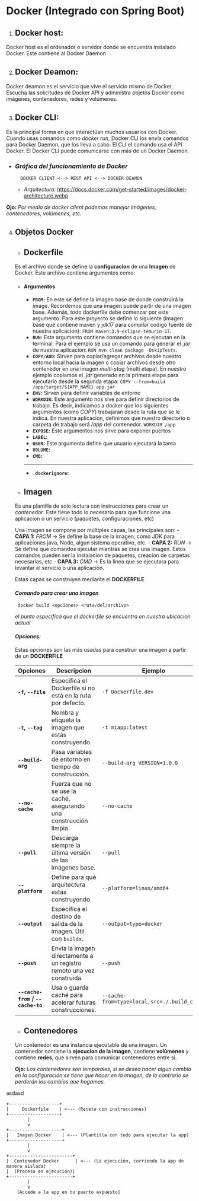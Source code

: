 # Docker (Integrado con Spring Boot)

1. ## Docker host:
Docker host es el ordenador o servidor donde se encuentra instalado Docker. Este contiene al Docker Daemon

2. ## Docker Deamon:
Docker deamon es el servicio que vive el servicio mismo de Docker. Escucha las solicitudes de Docker API y administra objetos Docker como imágenes, contenedores, redes y volúmenes.

3. ## Docker CLI:
Es la principal forma en que interactúan muchos usuarios con Docker. Cuando usas comandos como *docker run*, Docker CLI los envía comandos para Docker Daemon, que los lleva a cabo. El CLI el comando usa el API Docker. El Docker CLI puede comunicarse con más de un Docker Daemon.

- ### *Gráfica del funcionamiento de Docker*
        
        DOCKER CLIENT <--> REST API <--> DOCKER DEAMON

    - *Arquitectura:* https://docs.docker.com/get-started/images/docker-architecture.webp

**Ojo:** *Por medio de docker client podemos manejar imágenes, contenedores, volúmenes, etc.*

4. ## Objetos Docker

    - ## Dockerfile
    Es el archivo donde se define la **configuracion** de una **Imagen** de Docker. Este archivo contiene argumentos como:

    - #### Argumentos

        - **`FROM`:** En este se define la imagen base de donde construirá la image. Recordemos que una imagen puede partir de una imagen base. Además, todo dockerfile debe comenzar por este argumento. Para este proyecto se define lo siguiente (imagen base que contiene maven y jdk17 para compilar codigo fuente de nuestra aplicacion): `FROM maven:3.9-eclipse-temurin-17`.
        - **`RUN`:** Este argumento contiene comandos que se ejecutan en la terminal. Para el ejemplo se usa un comando para generar el *.jar* de nuestra aplicacion: `RUN mvn clean package -DskipTests`.
        - **`COPY/ADD`:** Sirven para copiar/agregar archivos desde nuestro entorno local hacia la imagen o copiar archivos desde otro contenedor en una imagen *multi-stag* (multi etapa). En nuestro ejemplo copiamos el *.jar* generado en la primera etapa para ejecutarlo desde la segunda etapa: `COPY --from=build /app/target/${APP_NAME} app.jar`
        - **`ENV`:** Sirven para definir variables de entorno
        - **`WORKDIR`:** Este argumento nos sive para definir directorios de trabajo. Es decir, indicamos a docker que los siguientes argumentos (como *COPY*) trabajaran desde la ruta que se le indica. En nuestra aplicacion, definimos que nuestro directorio o carpeta de trabajo será */app* del contenedor. `WORKDIR /app`
        - **`EXPOSE`:** Este argumentos nos sirve para exponer puertos
        - **`LABEL`:** 
        - **`USER`:** Este argumento define que usuario ejecutará la tarea
        - **`VOLUME`:** 
        - **`CMD`:**
        ------------------------------
        - **`.dockerignore`:**

    - ## Imagen
    Es una plantilla de solo lectura con instrucciones para crear un *contenedor*. Este tiene todo lo necesario para que funcione una aplicacion o un servicio  (paquetes, configuraciones, etc)
    
    Una imagen se compone por múltiples capas, las principales son:
       - **CAPA 1:** *FROM* -> Se define la base de la imagen, como JDK para aplicaciones java, Node, algun sistema operativo, etc.
       - **CAPA 2:** *RUN* -> Se define que comandos ejecutar mientras se crea una imagen. Estos comandos pueden ser la instalacion de paquetes, creacion de carpetas necesarias, etc
       - **CAPA 3:** *CMD* -> Es la linea que se ejecutara para levantar el servicio o una aplicacion.

    Estas capas se construyen mediante el **DOCKERFILE**

    #### *Comando para crear una imagen*

        docker build <opciones> <ruta/del/archivo> 
    *el punto especifica que el dockerfile se encuentra en nuestra ubicacion actual*

    #### *Opciones:* 

    Estas opciones son las más usadas para construir una imagen a partir de un **DOCKERFILE**

    | Opciones | Descripcion| Ejemplo |
    | --- | --- | --- |
    | **`-f`, `--file`**   | Especifica el Dockerfile si no está en la ruta por defecto.  | `-f Dockerfile.dev` |
    | **`-t`, `--tag`**   | Nombra y etiqueta la imagen que estás construyendo. | `-t miapp:latest` |
    | **`--build-arg`**  | Pasa variables de entorno en tiempo de construcción. | `--build-arg VERSION=1.0.0` |
    | **`--no-cache`**  | Fuerza que no se use la caché, asegurando una construcción limpia.  | `--no-cache` |
    | **`--pull`**   | Descarga siempre la última versión de las imágenes base.   | `--pull` |
    | **`--platform`**  | Define para qué arquitectura estás construyendo.  | `--platform=linux/amd64` |
    | **`--output`** | Especifica el destino de salida de la imagen. Útil con `buildx`. | `--output=type=docker` |
    | **`--push`**   | Envía la imagen directamente a un registro remoto una vez construida.  | `--push` |
    | **`--cache-from` / `--cache-to`**  | Usa o guarda caché para acelerar futuras construcciones. | `--cache-from=type=local,src=./.build_cache` |


    - ## Contenedores
    Un contenedor es una instancia ejecutable de una imagen. Un contenedor contiene la **ejecucion de la imagen**, contiene **volúmenes** y contiene **redes**, que sirven para comunicar contenedores entre si.
    
    **Ojo:** *Los contenedores son temporales, si se desea hacer algun cambio en la configuración se tiene que hacer en la imagen, de lo contrario se perderán los cambios que hagamos.*







asdasd

    +-------------------+
    |     Dockerfile    | <--- (Receta con instrucciones)
    +-------------------+
            |
            v
    +--------------------+
    |   Imagen Docker    | <--- (Plantilla con todo para ejecutar la app)
    +--------------------+
            |
            v
    +------------------------+
    |  Contenedor Docker      | <--- (La ejecución, corriendo la app de manera aislada)
    |  (Proceso en ejecución)|
    +------------------------+
            |
            v
        [Accede a la app en tu puerto expuesto]


